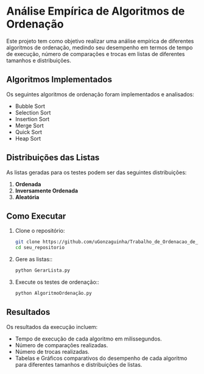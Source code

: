 # Análise Empírica de Algoritmos de Ordenação

Este projeto tem como objetivo realizar uma análise empírica de diferentes algoritmos de ordenação, medindo seu desempenho em termos de tempo de execução, número de comparações e trocas em listas de diferentes tamanhos e distribuições.

## Algoritmos Implementados

Os seguintes algoritmos de ordenação foram implementados e analisados:

- Bubble Sort
- Selection Sort
- Insertion Sort
- Merge Sort
- Quick Sort
- Heap Sort

## Distribuições das Listas

As listas geradas para os testes podem ser das seguintes distribuições:

1. **Ordenada**
2. **Inversamente Ordenada**
3. **Aleatória**

## Como Executar

1. Clone o repositório:
   ```bash
   git clone https://github.com/uGonzaguinha/Trabalho_de_Ordenacao_de_Algoritmos.git
   cd seu_repositorio

2. Gere as listas::
   ```bash
   python GerarLista.py

3. Execute os testes de ordenação::
   ```bash
   python AlgoritmoOrdenação.py
   
## Resultados
Os resultados da execução incluem:

- Tempo de execução de cada algoritmo em milissegundos.
- Número de comparações realizadas.
- Número de trocas realizadas.
- Tabelas e Gráficos comparativos do desempenho de cada algoritmo para diferentes tamanhos e distribuições de listas.